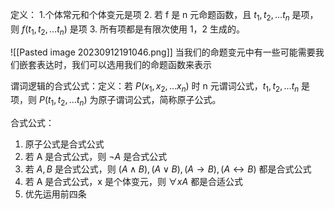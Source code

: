 定义：
1.个体常元和个体变元是项
2. 若 f 是 n 元命题函数，且 $t_{1},t_{2},\dots t_{n}$ 是项，则 $f(t_{1},t_{2},\dots t_{n})$ 是项
3. 所有项都是有限次使用 1，2 生成的。

![[Pasted image 20230912191046.png]]
当我们的命题变元中有一些可能需要我们嵌套表达时，我们可以选用我们的命题函数来表示

谓词逻辑的合式公式：定义：若 $P(x_{1},x_{2},\dots x_{n})$ 时 n 元谓词公式，$t_{1},t_2,\dots t_{n}$ 是项，则 $P(t_{1},t_{2},\dots t_{n})$ 为原子谓词公式，简称原子公式。


合式公式：
1. 原子公式是合式公式
2. 若 A 是合式公式，则 $\neg A$ 是合式公式
3. 若 $A,B$ 是合式公式，则 $(A\land B),(A\lor B),(A\to B),(A \leftrightarrow B)$ 都是合式公式
4. 若 A 是合式公式，x 是个体变元，则 $\forall xA$ 都是合适公式
5. 优先运用前四条